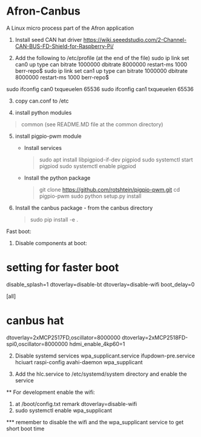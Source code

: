 # Afron-Canbus
A Linux micro process part of the Afron application


1. Install seed CAN hat driver
  https://wiki.seeedstudio.com/2-Channel-CAN-BUS-FD-Shield-for-Raspberry-Pi/



2. Add the following to /etc/profile (at the end of the file)
  sudo ip link set can0 up type can bitrate 1000000   dbitrate 8000000 restart-ms 1000 berr-repo$
  sudo ip link set can1 up type can bitrate 1000000   dbitrate 8000000 restart-ms 1000 berr-repo$

  sudo ifconfig can0 txqueuelen 65536
  sudo ifconfig can1 txqueuelen 65536

3. copy can.conf to /etc

4. install python modules 
  > common (see README.MD file at the common directory)

5. install pigpio-pwm module
   - Install services
      > sudo apt install libpigpiod-if-dev pigpiod
      > sudo systemctl start pigpiod
      > sudo systemctl enable pigpiod
   - Install the python package
      > git clone https://github.com/rotshtein/pigpio-pwm.git
      > cd pigpio-pwm
      > sudo python setup.py install

6. Install the canbus package - from the canbus directory
    > sudo pip install -e .


Fast boot:
1. Disable components at boot:

  # setting for faster boot
  disable_splash=1
  dtoverlay=disable-bt
  dtoverlay=disable-wifi
  boot_delay=0


  [all]
  # canbus hat
  dtoverlay=2xMCP2517FD,oscillator=8000000
  dtoverlay=2xMCP2518FD-spi0,oscillator=8000000
  hdmi_enable_4kp60=1


2. Disable systemd services
  wpa_supplicant.service
  ifupdown-pre.service
  hciuart 
  raspi-config
  avahi-daemon
  wpa_supplicant
  
3. Add the hlc.service to /etc/systemd/system directory and enable the service


** For development enable the wifi:
   1. at /boot/config.txt remark   dtoverlay=disable-wifi
   2. sudo systemctl enable wpa_supplicant

   *** remember to disable the wifi and the wpa_supplicant service to get short boot time
   
